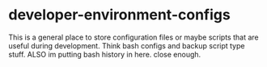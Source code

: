 # developer-environment-configs

This is a general place to store configuration files or maybe scripts that are useful during development. 
Think bash configs and backup script type stuff. 
ALSO im putting bash history in here. close enough.
